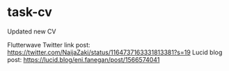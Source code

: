 # task-cv
Updated new CV

Flutterwave Twitter link post:  https://twitter.com/NaijaZaki/status/1164737163331813381?s=19
Lucid blog post:    https://lucid.blog/eni.fanegan/post/1566574041
